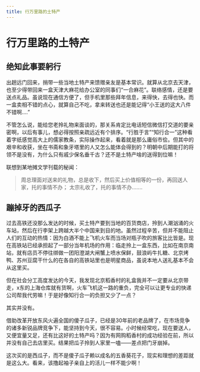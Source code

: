 ```yaml
---
title: 行万里路的土特产
---
```

# 行万里路的土特产

## 绝知此事要躬行

出趟远门回来，捎带一些当地土特产来馈赠亲友是基本常识。就算从北京去天津，也至少得带回来一盒天津大麻花给办公室的同事们“一合麻花”。联络感情，还是要送点礼品。虽说现在通信方便了，但手机里那些拜年信息，来得快，去得也快。而一盒卖相不错的点心，就算自己不吃，拿来转送也还是能记得“小王送的这大八件不错啊....”

不管怎么说，能给您老拎礼物来面谈的，那关系肯定比电话短信微信打交道的要亲密啊，以后有事儿，想必得按照亲疏远近有个排序。“行胜于言”“知行合一”这种看着字纸感觉高大上的儒家教条，实际操作起来，看着就是那么庸俗市侩。但其中的艰辛和收获，坐在书斋和象牙塔里的人又怎么能体会得到的？明朝中后期能打的将领不是没有，为什么只有戚少保名垂千古？还不是土特产啥的送得到位嘛！

联想到某地摊文学刊载的秘闻：

> 周总理面对送来的礼物，总是收下，然后买上价值相等的一份，再回送人家，托的事情不办；
> 太宗礼收了，托的事情不办.......

## 蹦掉牙的西瓜子

过去高铁还没那么发达的时候，买土特产要到当地的百货商店，拎到人潮汹涌的火车站，然后在行李架上跨越大半个中国来到目的地。虽然过程辛苦，但并不能阻止人们的互动的热情：因为白酒不能上飞机火车而当场对瓶子吹的旅客比比皆是。现在高铁站已经承担起了一部分当年机场的作用：临走拎上一盒东西，比如在南京南站，就有店员不停往绑做一团阳澄湖大闸蟹上喷水保鲜，鼓浪屿牛扎糖、北京烤鸭、苏州豆腐干什么的在各自的高铁站里也是明星商品，虽说本地人送礼基本不会从这里买。

但在社会分工高度发达的今天，我发现北京稻香村的礼盒我并不一定要从北京带走，x东的上海仓库就有货啊，火车飞机这一路的重负，完全可以让更专业的快递公司帮我代劳嘛！于是好像知行合一的负担又少了一点？

其实并没有。

借助改革开放东风火遍全国的傻子瓜子，已经是30年前的老品牌了，在市场竞争的诸多新锐品牌竞争下，能坚持到今天，很不容易。小时候经常吃，现在要送人，又便宜量又足，还有比这好的土特产吗？因为有网购稻香村的成功经验在前，所以并没有自己去店里买。结果把瓜子拎到人家里一嗑——差点把门牙崩掉。

这次买的是西瓜子，而不是傻子瓜子赖以成名的五香葵花子，现实和理想的差距就是这么大。看来，该撸起袖子亲自上的活儿一样不能少啊！
